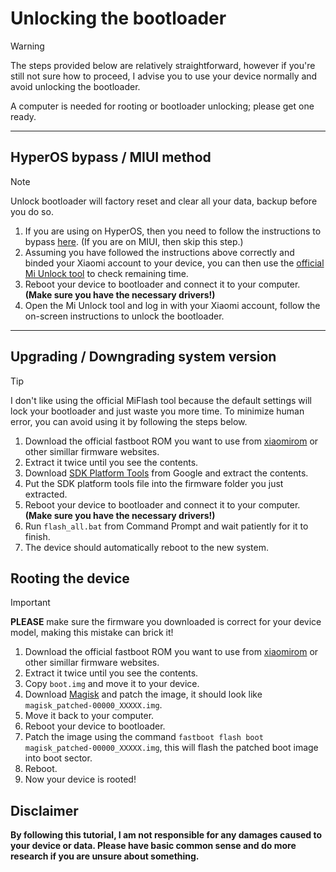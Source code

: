 # Unlocking the bootloader
> [!WARNING]
> The steps provided below are relatively straightforward, however if you're still not sure how to proceed, I advise you to use your device normally and avoid unlocking the bootloader.
>
> A computer is needed for rooting or bootloader unlocking; please get one ready.
---
## HyperOS bypass / MIUI method
> [!NOTE]
> Unlock bootloader will factory reset and clear all your data, backup before you do so.

1. If you are using on HyperOS, then you need to follow the instructions to bypass [here](https://github.com/MlgmXyysd/Xiaomi-HyperOS-BootLoader-Bypass?tab=readme-ov-file#%EF%B8%8F-how-to-use). (If you are on MIUI, then skip this step.)
2. Assuming you have followed the instructions above correctly and binded your Xiaomi account to your device, you can then use the [official Mi Unlock tool](https://en.miui.com/unlock/index.html) to check remaining time.
3. Reboot your device to bootloader and connect it to your computer. **(Make sure you have the necessary drivers!)**
4. Open the Mi Unlock tool and log in with your Xiaomi account, follow the on-screen instructions to unlock the bootloader.
---
## Upgrading / Downgrading system version
> [!TIP]
> I don't like using the official MiFlash tool because the default settings will lock your bootloader and just waste you more time. To minimize human error, you can avoid using it by following the steps below.

1. Download the official fastboot ROM you want to use from [xiaomirom](https://xiaomirom.com/en/) or other simillar firmware websites.
2. Extract it twice until you see the contents.
3. Download [SDK Platform Tools](https://developer.android.com/tools/releases/platform-tools) from Google and extract the contents.
4. Put the SDK platform tools file into the firmware folder you just extracted.
5. Reboot your device to bootloader and connect it to your computer. **(Make sure you have the necessary drivers!)**
6. Run `flash_all.bat` from Command Prompt and wait patiently for it to finish.
7. The device should automatically reboot to the new system.

## Rooting the device
> [!IMPORTANT]
> **PLEASE** make sure the firmware you downloaded is correct for your device model, making this mistake can brick it!

1. Download the official fastboot ROM you want to use from [xiaomirom](https://xiaomirom.com/en/) or other simillar firmware websites.
2. Extract it twice until you see the contents.
3. Copy `boot.img` and move it to your device.
4. Download [Magisk](https://github.com/topjohnwu/Magisk/releases) and patch the image, it should look like `magisk_patched-00000_XXXXX.img`.
5. Move it back to your computer.
5. Reboot your device to bootloader.
6. Patch the image using the command `fastboot flash boot magisk_patched-00000_XXXXX.img`, this will flash the patched boot image into boot sector.
7. Reboot.
8. Now your device is rooted!

## Disclaimer
**By following this tutorial, I am not responsible for any damages caused to your device or data. Please have basic common sense and do more research if you are unsure about something.**
